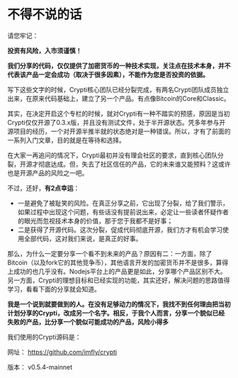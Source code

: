 # 不得不说的话

请您牢记：

**投资有风险，入市须谨慎！**

**我们分享的代码，仅仅提供了加密货币的一种技术实现，关注点在技术本身，并不代表该产品一定会成功（取决于很多因素），不能作为您是否投资的依据。**


写下这些文字的时候，Crypti核心团队已经分裂完成，有两名Crypti团队成员独立出来，在原来代码基础上，建立了另一个产品。有点像Bitcoin的Core和Classic。

其实，在决定开启这个专栏的时候，就对Crypti有一种不踏实的预感，原因是当初Crypti仅仅开源了0.3.x版，并且没有测试文件，处于半开源状态。凭多年参与开源项目的经历，一个对开源半推半就的状态绝对是一种错误。所以，才有了前面的一系列入门文章，目的就是在等待和选择。

在大家一再追问的情况下，Crypti最初并没有理会社区的要求，直到核心团队分裂，开源才彻底达成。但，失去了社区信任的产品，它的未来谁又能预料？这或许也是开源产品的风险之一吧。

不过，还好，**有2点幸运**：

* 一是避免了被耻笑的风险。在真正分享之前，它出现了分裂，给了我们警示，如果过程中出现这个问题，有些话没有提前说出来，必定让一些读者怀疑作者的眼光而忽视技术本身的价值，那于您于我都不是好事；
* 二是获得了开源代码。这次分裂，促成代码彻底开源，我们方才有机会学习使用全部代码，这对我们来说，是真正的好事。

那么，为什么一定要分享一个看不到未来的产品？原因有二：一方面，除了Bitcoin（以及fork它的其他竞争币），其他语言开发的加密货币并不是很多，算得上成功的也几乎没有。Nodejs平台上的产品更是如此，分享哪个产品区别不大。另一方面，Crypti的理想目标和已经实现的功能，其实还好，解决问题的思路值得学习，看看下面的分享就会知道。

**我是一个说到就要做到的人。在没有足够动力的情况下，我找不到任何理由把当初计划分享的Crypti，改成另一个名字。相反，于我个人而言，分享一个貌似已经失败的产品，比分享一个貌似可能成功的产品，风险小得多**

我们使用的Crypti源码是：

网址： https://github.com/imfly/crypti

版本： v0.5.4-mainnet



